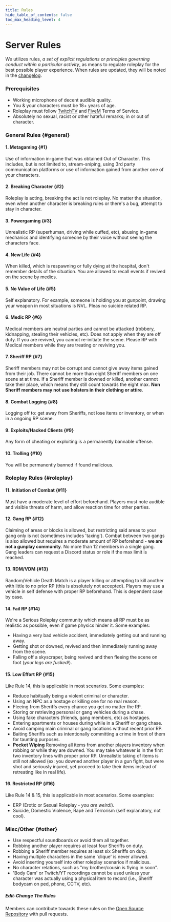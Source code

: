 ```yaml
---
title: Rules
hide_table_of_contents: false
toc_max_heading_level: 4
---
```


<head>
  <title>Backlot - Rules</title>
</head>

# Server Rules
We utilizes rules, *a set of explicit regulations or principles governing conduct within a particular activity*, as means to regulate roleplay for the best possible player experience. When rules are updated, they will be noted in the [changelog](https://backlot.city/updates).

### **Prerequisites**
- Working microphone of decent audible quality.
- You & your characters must be 18+ years of age.
- Roleplay must follow [TwitchTV](https://www.twitch.tv/p/en/legal/terms-of-service/) and [FiveM](https://fivem.net/terms) Terms of Service.
- Absolutely no sexual, racist or other hateful remarks; in or out of character.

### **General Rules** {#general}
#### 1. Metagaming {#1}
Use of information in-game that was obtained Out of Character. This includes, but is not limited to, stream-sniping, using 3rd party communication platforms or use of information gained from another one of your characters.
#### 2. Breaking Character {#2}
Roleplay is acting, breaking the act is not roleplay. No matter the situation, even when another character is breaking rules or there's a bug, attempt to stay in character.
#### 3. Powergaming {#3}
Unrealistic RP (superhuman, driving while cuffed, etc), abusing in-game mechanics and identifying someone by their voice without seeing the characters face.
#### 4. New Life {#4}
When killed, which is respawning or fully dying at the hospital, don't remember details of the situation. You are allowed to recall events if revived on the scene by medics.
#### 5. No Value of Life {#5}
Self explanatory. For example, someone is holding you at gunpoint, drawing your weapon in most situations is NVL. Pleas no suicide related RP.
#### 6. Medic RP {#6}
Medical members are neutral parties and cannot be attacked (robbery, kidnapping, stealing their vehicles, etc). Does not apply when they are off duty. If you are revived, you cannot re-initiate the scene. Please RP with Medical members while they are treating or reviving you.
#### 7. Sheriff RP {#7}
Sheriff members may not be corrupt and cannot give away items gained from their job. There cannot be more than eight Sheriff members on one scene at at time. If a Sheriff member is downed or killed, another cannot take their place, which means they still count towards the eight max. **Non Sheriff members may not use holsters in their clothing or attire**.
#### 8. Combat Logging {#8}
Logging off to: get away from Sheriffs, not lose items or inventory, or when in a ongoing RP scene.
#### 9. Exploits/Hacked Clients {#9}
Any form of cheating or exploiting is a permanently bannable offense.
#### 10. Trolling {#10}
You will be permanently banned if found malicious.

### **Roleplay Rules** {#roleplay}
#### 11. Initiation of Combat {#11}
Must have a moderate level of effort beforehand. Players must note audible and visible threats of harm, and allow reaction time for other parties.
#### 12. Gang RP {#12}
Claiming of areas or blocks is allowed, but restricting said areas to your gang only is not (sometimes includes 'taxing'). Combat between two gangs is also allowed but requires a moderate amount of RP beforehand - **we are not a gunplay community**. No more than 12 members in a single gang. Gang leaders can request a Discord status or role if the max limit is reached.
#### 13. RDM/VDM {#13}
Random/Vehicle Death Match is a player killing or attempting to kill another with little to no prior RP (this is absolutely not accepted). Players may use a vehicle in self defense with proper RP beforehand. This is dependent case by case.
#### 14. Fail RP {#14}
We're a Serious Roleplay community which means all RP must be as realistic as possible, even if game physics hinder it. Some examples:
 - Having a very bad vehicle accident, immediately getting out and running away.
 - Getting shot or downed, revived and then immediately running away from the scene.
 - Falling off a skyscraper, being revived and then fleeing the scene on foot (*your legs are fucked!*).
#### 15. Low Effort RP {#15}
Like Rule 14, this is applicable in most scenarios. Some examples:
 - Reduce habitually being a violent criminal or character.
 - Using an NPC as a hostage or killing one for no real reason.
 - Fleeing from Sheriffs every chance you get no matter the RP.
 - Storing or retrieving personal or gang vehicles during a chase.
 - Using fake characters (friends, gang members, etc) as hostages.
 - Entering apartments or houses during while in a Sheriff or gang chase.
 - Avoid camping main criminal or gang locations without recent prior RP.
 - Baiting Sheriffs such as intentionally committing a crime in front of them for taunting purposes.
 - **Pocket Wiping** Removing all items from another players inventory when robbing or while they are downed. You may take whatever is in the first two inventory lines with proper prior RP. Unrealistic taking of items is still not allowed (ex: you downed another player in a gun fight, but were shot and seriously injured, yet proceed to take their items instead of retreating like in real life).
#### 16. Restricted RP {#16}
Like Rule 14 & 15, this is applicable in most scenarios. Some examples:
 - ERP (Erotic or Sexual Roleplay - *you are weird!*).
 - Suicide, Domestic Violence, Rape and Terrorism (self explanatory, not cool).
  
### **Misc/Other** {#other}
- Use respectful soundboards or avoid them all together.
- Robbing another player requires at least four Sheriffs on duty.
- Robbing a Sheriff member requires at least six Sheriffs on duty.
- Having multiple characters in the same 'clique' is never allowed.
- Avoid inserting yourself into other roleplay scenarios if malicious.
- No character relations, such as "my brother/cousin is flying in soon".
- 'Body Cam' or Twitch/YT recordings cannot be used unless your character was actually using a physical item to record (i.e., Sheriff bodycam on ped, phone, CCTV, etc).

##### Edit-Change The Rules
Members can contribute towards these rules on the [Open Source Repository](https://github.com/kchaney1508/backlot.city) with pull requests.
